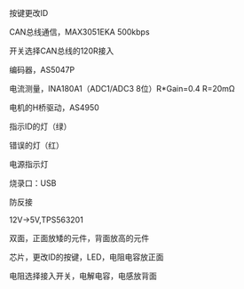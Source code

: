 按键更改ID

CAN总线通信，MAX3051EKA	500kbps

开关选择CAN总线的120R接入

编码器，AS5047P

电流测量，INA180A1（ADC1/ADC3	8位）R*Gain=0.4 R=20mΩ

电机的H桥驱动，AS4950

指示ID的灯（绿）

错误的灯（红）

电源指示灯

烧录口：USB

防反接

12V->5V,TPS563201

双面，正面放矮的元件，背面放高的元件



芯片，更改ID的按键，LED，电阻电容放正面

电阻选择接入开关，电解电容，电感放背面
